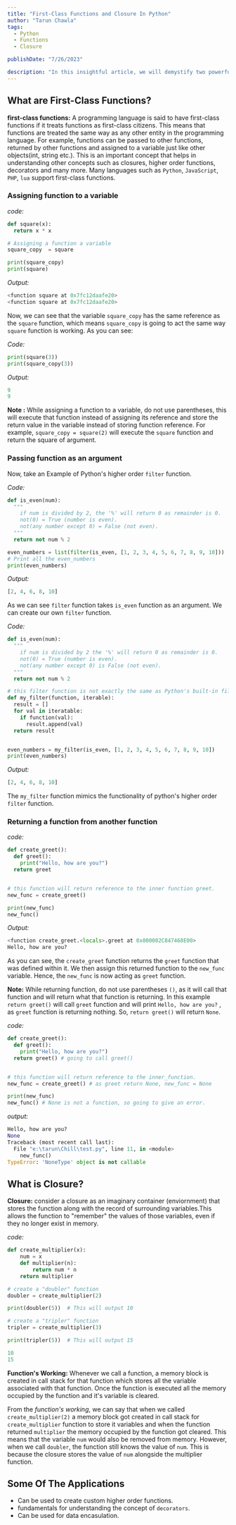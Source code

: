 ```yaml
---
title: "First-Class Functions and Closure In Python"
author: "Tarun Chawla"
tags:
  - Python
  - Functions
  - Closure

publishDate: "7/26/2023"

description: "In this insightful article, we will demystify two powerful Python concepts: first-class functions and closures."
---
```


## What are First-Class Functions?

**first-class functions:** A programming language is said to have first-class functions if it treats functions as first-class citizens. This means that functions are treated the same way as any other entity in the programming language. For example, functions can be passed to other functions, returned by other functions and assigned to a variable just like other objects(int, string etc.). This is an important concept that helps in understanding other concepts such as closures, higher order functions, decorators and many more. Many languages such as `Python`, `JavaScript`, `PHP`, `lua` support first-class functions.

### Assigning function to a variable

_code:_

```python
def square(x):
  return x * x

# Assigning a function a variable
square_copy  = square

print(square_copy)
print(square)
```

_Output:_

```python
<function square at 0x7fc12daafe20>
<function square at 0x7fc12daafe20>
```

Now, we can see that the variable `square_copy` has the same reference as the `square` function, which means `square_copy` is going to act the same way `square` function is working. As you can see:

_Code:_

```python
print(square(3))
print(square_copy(3))
```

_Output:_

```python
9
9
```

**Note :** While assigning a function to a variable, do not use parentheses, this will execute that function instead of assigning its reference and store the return value in the variable instead of storing function reference. For example, `square_copy = square(2)` will execute the `square` function and return the square of argument.

### Passing function as an argument

Now, take an Example of Python's higher order `filter` function.

_Code:_

```python
def is_even(num):
  """
    if num is divided by 2, the '%' will return 0 as remainder is 0.
    not(0) = True (number is even).
    not(any number except 0) = False (not even).
  """
  return not num % 2

even_numbers = list(filter(is_even, [1, 2, 3, 4, 5, 6, 7, 8, 9, 10]))
# Print all the even_numbers
print(even_numbers)
```

_Output:_

```python
[2, 4, 6, 8, 10]
```

As we can see `filter` function takes `is_even` function as an argument. We can create our own `filter` function.

_Code:_

```python
def is_even(num):
  """
    if num is divided by 2 the '%' will return 0 as remainder is 0.
    not(0) = True (number is even).
    not(any number except 0) is False (not even).
  """
  return not num % 2

# this filter function is not exactly the same as Python's built-in filter function, but it works in a similar way.
def my_filter(function, iterable):
  result = []
  for val in iteratable:
    if function(val):
      result.append(val)
  return result


even_numbers = my_filter(is_even, [1, 2, 3, 4, 5, 6, 7, 8, 9, 10])
print(even_numbers)
```

_Output:_

```python
[2, 4, 6, 8, 10]
```

The `my_filter` function mimics the functionality of python's higher order `filter` function.

### Returning a function from another function

_code:_

```python
def create_greet():
  def greet():
    print("Hello, how are you?")
  return greet


# this function will return reference to the inner function greet.
new_func = create_greet()

print(new_func)
new_func()
```

_Output:_

```python
<function create_greet.<locals>.greet at 0x000002C847468E00>
Hello, how are you?
```

As you can see, the `create_greet` function returns the `greet` function that was defined within it. We then assign this returned function to the `new_func` variable. Hence, the `new_func` is now acting as `greet` function.

**Note:** While returning function, do not use parentheses `()`, as it will call that function and will return what that function is returning. In this example `return greet()` will call `greet` function and will print `Hello, how are you?` , as `greet` function is returning nothing. So, `return greet()` will return `None`.

_code:_

```python
def create_greet():
  def greet():
    print("Hello, how are you?")
  return greet() # going to call greet()


# this function will return reference to the inner_function.
new_func = create_greet() # as greet return None, new_func = None

print(new_func)
new_func() # None is not a function, so going to give an error.
```

_output:_

```python
Hello, how are you?
None
Traceback (most recent call last):
  File "e:\tarun\Chill\test.py", line 11, in <module>
    new_func()
TypeError: 'NoneType' object is not callable
```

## What is Closure?

**Closure:** consider a closure as an imaginary container (enviornment) that stores the function along with the record of surrounding variables.This allows the function to "remember" the values of those variables, even if they no longer exist in memory.

_code:_

```python
def create_multiplier(x):
    num = x
    def multiplier(n):
        return num * n
    return multiplier

# create a "doubler" function
doubler = create_multiplier(2)

print(doubler(5))  # This will output 10

# create a "tripler" function
tripler = create_multiplier(3)

print(tripler(5))  # This will output 15
```

```python
10
15
```

**Function's Working:** Whenever we call a function, a memory block is created in call stack for that function which stores all the variable associated with that function. Once the function is executed all the memory occupied by the function and it's variable is cleared.

From the _function's working_, we can say that when we called `create_multiplier(2)` a memory block got created in call stack for `create_multiplier` function to store it variables and when the function returned `multiplier` the memory occupied by the function got cleared. This means that the variable `num` would also be removed from memory. However, when we call `doubler`, the function still knows the value of `num`. This is because the closure stores the value of `num` alongside the multiplier function.

## Some Of The Applications

- Can be used to create custom higher order functions.
- fundamentals for understanding the concept of `decorators`.
- Can be used for data encasulation.
